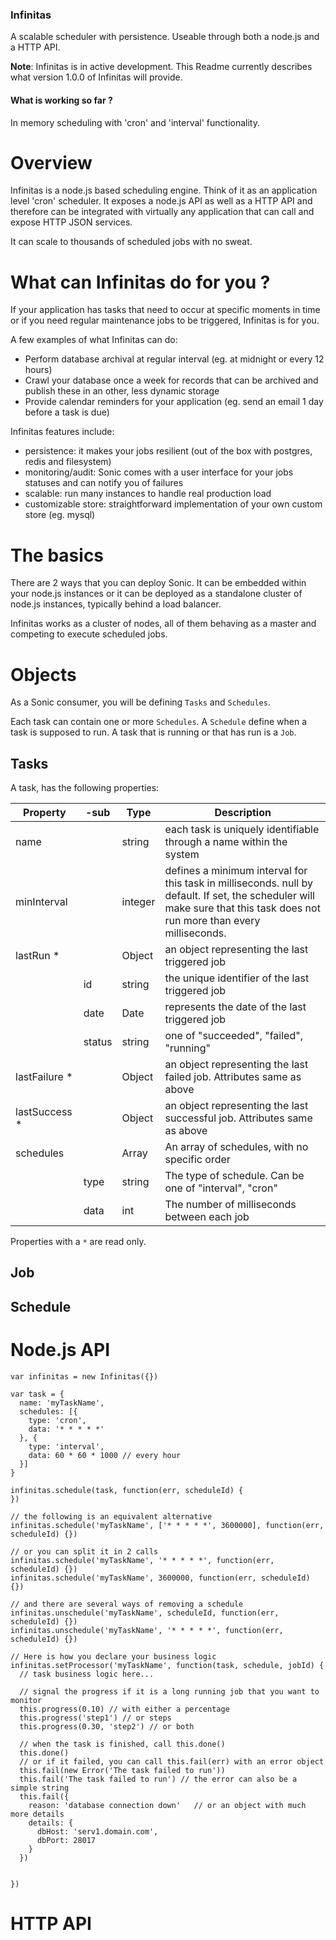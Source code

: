 
### Infinitas

A scalable scheduler with persistence. Useable through both a node.js and a HTTP API.

**Note**: Infinitas is in active development. This Readme currently describes what version 1.0.0 of
Infinitas will provide.

#### What is working so far ?

In memory scheduling with 'cron' and 'interval' functionality.



# Overview

Infinitas is a node.js based scheduling engine. Think of it as an application level 'cron' scheduler.
It exposes a node.js API as well as a HTTP API and therefore can be integrated with virtually any
application that can call and expose HTTP JSON services.

It can scale to thousands of scheduled jobs with no sweat.

# What can Infinitas do for you ?

If your application has tasks that need to occur at specific moments in time or if you need
regular maintenance jobs to be triggered, Infinitas is for you.

A few examples of what Infinitas can do:

- Perform database archival at regular interval (eg. at midnight or every 12 hours)
- Crawl your database once a week for records that can be archived and publish these in an other,
less dynamic storage
- Provide calendar reminders for your application (eg. send an email 1 day before a task is due)

Infinitas features include:

- persistence: it makes your jobs resilient (out of the box with postgres, redis and filesystem)
- monitoring/audit: Sonic comes with a user interface for your jobs statuses and can notify you of
failures
- scalable: run many instances to handle real production load
- customizable store: straightforward implementation of your own custom store (eg. mysql)

# The basics

There are 2 ways that you can deploy Sonic. It can be embedded within your node.js instances or it
can be deployed as a standalone cluster of node.js instances, typically behind a load balancer.

Infinitas works as a cluster of nodes, all of them behaving as a master and competing to execute
scheduled jobs.


# Objects

As a Sonic consumer, you will be defining ```Tasks``` and ```Schedules```.

Each task can contain one or more ```Schedules```. A ```Schedule``` define when a task is supposed
to run. A task that is running or that has run is a ```Job```.

## Tasks

A task, has the following properties:

| Property      | -sub   | Type    | Description                                                                                                                                                                             |
|---------------|--------|---------|-----------------------------------------------------------------------------------------------------------------------------------------------------------------------------------------|
| name          |        | string  | each task is uniquely identifiable through a name within the system                                                                                                                     |
| minInterval   |        | integer | defines a minimum interval for this task in milliseconds. null by default. If set, the scheduler will make sure that this task does not run more than every <minInterval> milliseconds. |
| lastRun *     |        | Object  | an object representing the last triggered job                                                                                                                                           |
|               | id     | string  | the unique identifier of the last triggered job                                                                                                                                         |
|               | date   | Date    | represents the date of the last triggered job                                                                                                                                           |
|               | status | string  | one of "succeeded", "failed", "running"                                                                                                                                                 |
| lastFailure * |        | Object  | an object representing the last failed job. Attributes same as above                                                                                                                    |
| lastSuccess * |        | Object  | an object representing the last successful job. Attributes same as above                                                                                                                |
| schedules     |        | Array   | An array of schedules, with no specific order                                                                                                                                           |
|               | type   | string  | The type of schedule. Can be one of "interval", "cron"                                                                                                                                  |
|               | data   | int     | The number of milliseconds between each job                                                                                                                                             |

Properties with a ```*``` are read only.

## Job

## Schedule

# Node.js API



    var infinitas = new Infinitas({})

    var task = {
      name: 'myTaskName',
      schedules: [{
        type: 'cron',
        data: '* * * * *'
      }, {
        type: 'interval',
        data: 60 * 60 * 1000 // every hour
      }]
    }

    infinitas.schedule(task, function(err, scheduleId) {
    })

    // the following is an equivalent alternative
    infinitas.schedule('myTaskName', ['* * * * *', 3600000], function(err, scheduleId) {})

    // or you can split it in 2 calls
    infinitas.schedule('myTaskName', '* * * * *', function(err, scheduleId) {})
    infinitas.schedule('myTaskName', 3600000, function(err, scheduleId) {})

    // and there are several ways of removing a schedule
    infinitas.unschedule('myTaskName', scheduleId, function(err, scheduleId) {})
    infinitas.unschedule('myTaskName', '* * * * *', function(err, scheduleId) {})

    // Here is how you declare your business logic
    infinitas.setProcessor('myTaskName', function(task, schedule, jobId) {
      // task business logic here...

      // signal the progress if it is a long running job that you want to monitor
      this.progress(0.10) // with either a percentage
      this.progress('step1') // or steps
      this.progress(0.30, 'step2') // or both

      // when the task is finished, call this.done()
      this.done()
      // or if it failed, you can call this.fail(err) with an error object
      this.fail(new Error('The task failed to run'))
      this.fail('The task failed to run') // the error can also be a simple string
      this.fail({
        reason: 'database connection down'   // or an object with much more details
        details: {
          dbHost: 'serv1.domain.com',
          dbPort: 28017
        }
      })


    })


# HTTP API
